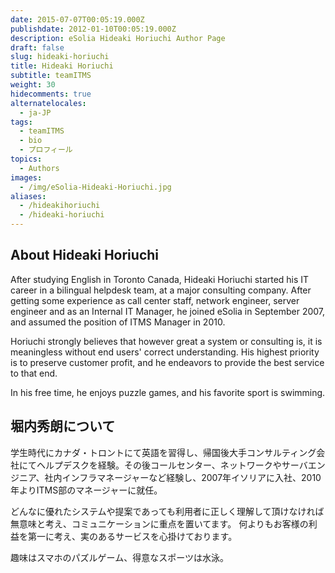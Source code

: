 ```yaml
---
date: 2015-07-07T00:05:19.000Z
publishdate: 2012-01-10T00:05:19.000Z
description: eSolia Hideaki Horiuchi Author Page
draft: false
slug: hideaki-horiuchi
title: Hideaki Horiuchi
subtitle: teamITMS
weight: 30
hidecomments: true
alternatelocales:
  - ja-JP
tags:
  - teamITMS
  - bio
  - プロフィール
topics:
  - Authors
images:
  - /img/eSolia-Hideaki-Horiuchi.jpg
aliases:
  - /hideakihoriuchi
  - /hideaki-horiuchi
---
```


## About Hideaki Horiuchi

After studying English in Toronto Canada, Hideaki Horiuchi started his IT career in a bilingual helpdesk team, at a major consulting company. After getting some experience as call center staff, network engineer, server engineer and as an Internal IT Manager, he joined eSolia in September 2007, and assumed the position of ITMS Manager in 2010.

Horiuchi strongly believes that however great a system or consulting is, it is meaningless without end users' correct understanding. His highest priority is to preserve customer profit, and he endeavors to provide the best service to that end.

In his free time, he enjoys puzzle games, and his favorite sport is swimming.

## 堀内秀朗について

学生時代にカナダ・トロントにて英語を習得し、帰国後大手コンサルティング会社にてヘルプデスクを経験。その後コールセンター、ネットワークやサーバエンジニア、社内インフラマネージャーなど経験し、2007年イソリアに入社、2010年よりITMS部のマネージャーに就任。

どんなに優れたシステムや提案であっても利用者に正しく理解して頂けなければ無意味と考え、コミュニケーションに重点を置いてます。
何よりもお客様の利益を第一に考え、実のあるサービスを心掛けております。

趣味はスマホのパズルゲーム、得意なスポーツは水泳。
